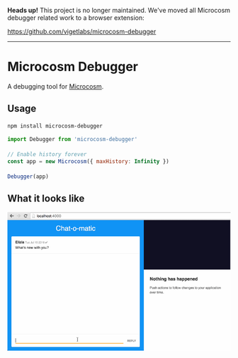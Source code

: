 **Heads up!** This project is no longer maintained. We've moved all Microcosm debugger related work to a browser extension:

https://github.com/vigetlabs/microcosm-debugger

---

# Microcosm Debugger

A debugging tool for [Microcosm](https://github.com/vigetlabs/microcosm). 

## Usage

```shell
npm install microcosm-debugger
```

```javascript
import Debugger from 'microcosm-debugger'

// Enable history forever
const app = new Microcosm({ maxHistory: Infinity })

Debugger(app)
```

## What it looks like

![what the microcosm debugger looks like](./docs/chat-debugger.gif)
